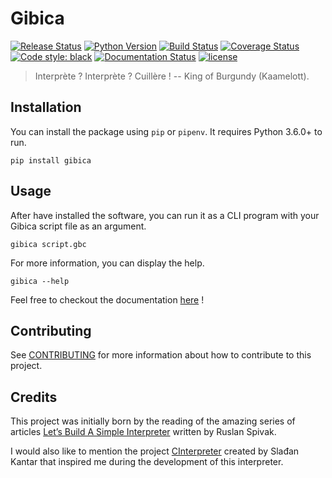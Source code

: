 # Gibica

[![Release Status](https://img.shields.io/pypi/status/gibica.svg)](https://pypi.org/project/gibica)
[![Python Version](https://img.shields.io/pypi/pyversions/gibica.svg)](https://pypi.org/project/gibica)
[![Build Status](https://travis-ci.org/matthieugouel/gibica.svg?branch=master)](https://travis-ci.org/matthieugouel/gibica)
[![Coverage Status](https://img.shields.io/coveralls/github/matthieugouel/gibica.svg)](https://coveralls.io/github/matthieugouel/gibica?branch=master)
[![Code style: black](https://img.shields.io/badge/code%20style-black-000000.svg)](https://github.com/ambv/black)
[![Documentation Status](https://readthedocs.org/projects/gibica/badge/?version=latest)](http://gibica.readthedocs.io/en/latest/?badge=latest)
[![license](https://img.shields.io/github/license/matthieugouel/gibica.svg)](https://github.com/matthieugouel/gibica/blob/master/LICENSE)

> Interprète ? Interprète ? Cuillère ! -- King of Burgundy (Kaamelott).

## Installation

You can install the package using `pip` or `pipenv`. It requires Python 3.6.0+ to run.

```
pip install gibica
```

## Usage

After have installed the software, you can run it as a CLI program with your Gibica script file as an argument.

```
gibica script.gbc
```

For more information, you can display the help.

```
gibica --help
```

Feel free to checkout the documentation [here](http://gibica.readthedocs.io/en/latest/?badge=latest) !

## Contributing

See [CONTRIBUTING](CONTRIBUTING.md) for more information about how to contribute to this project.

## Credits

This project was initially born by the reading of the amazing series of articles [Let’s Build A Simple Interpreter](https://ruslanspivak.com/lsbasi-part1/) written by Ruslan Spivak.

I would also like to mention the project [CInterpreter](https://github.com/SKantar/CInterpreter) created by Slađan Kantar that inspired me during the development of this interpreter.
